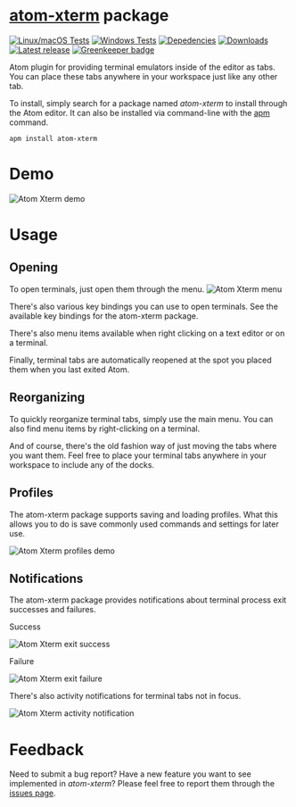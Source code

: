 # [atom-xterm](https://atom.io/packages/atom-xterm) package

[![Linux/macOS Tests](https://img.shields.io/travis/amejia1/atom-xterm/master.svg?label=Linux/macOS+Tests)](https://travis-ci.org/amejia1/atom-xterm)
[![Windows Tests](https://img.shields.io/appveyor/ci/amejia1/atom-xterm/master.svg?label=Windows+Tests)](https://ci.appveyor.com/project/amejia1/atom-xterm)
[![Depedencies](https://img.shields.io/david/amejia1/atom-xterm.svg)](https://david-dm.org/amejia1/atom-xterm)
[![Downloads](https://img.shields.io/apm/dm/atom-xterm.svg)](https://atom.io/packages/atom-xterm)
[![Latest release](https://img.shields.io/apm/v/atom-xterm.svg)](https://atom.io/packages/atom-xterm)
[![Greenkeeper badge](https://badges.greenkeeper.io/amejia1/atom-xterm.svg)](https://greenkeeper.io/)

Atom plugin for providing terminal emulators inside of the editor as tabs.
You can place these tabs anywhere in your workspace just like any other tab.

To install, simply search for a package named *atom-xterm* to install through
the Atom editor. It can also be installed via command-line with the
[apm](https://github.com/atom/apm) command.

```
apm install atom-xterm
```

# Demo
![Atom Xterm demo](https://raw.githubusercontent.com/amejia1/atom-xterm/edf0e819656ccc832d899d57d8d23b2c3c5b5614/resources/atom-xterm-demo.gif)

# Usage

## Opening
To open terminals, just open them through the menu.
![Atom Xterm menu](https://raw.githubusercontent.com/amejia1/atom-xterm/master/resources/atom-xterm-menu.png)

There's also various key bindings you can use to open terminals. See the
available key bindings for the atom-xterm package.

There's also menu items available when right clicking on a text editor or on
a terminal.

Finally, terminal tabs are automatically reopened at the spot you placed them
when you last exited Atom.

## Reorganizing
To quickly reorganize terminal tabs, simply use the main menu. You can also
find menu items by right-clicking on a terminal.

And of course, there's the old fashion way of just moving the tabs where you
want them. Feel free to place your terminal tabs anywhere in your workspace to
include any of the docks.

## Profiles
The atom-xterm package supports saving and loading profiles. What this allows
you to do is save commonly used commands and settings for later use.

![Atom Xterm profiles demo](https://raw.githubusercontent.com/amejia1/atom-xterm/master/resources/atom-xterm-profiles-demo.gif)

## Notifications
The atom-xterm package provides notifications about terminal process exit
successes and failures.

Success

![Atom Xterm exit success](https://raw.githubusercontent.com/amejia1/atom-xterm/master/resources/atom-xterm-exit-success.png)

Failure

![Atom Xterm exit failure](https://raw.githubusercontent.com/amejia1/atom-xterm/master/resources/atom-xterm-exit-failure.png)

There's also activity notifications for terminal tabs not in focus.

![Atom Xterm activity notification](https://raw.githubusercontent.com/amejia1/atom-xterm/master/resources/atom-xterm-activity-notification.png)

# Feedback
Need to submit a bug report? Have a new feature you want to see implemented in
*atom-xterm*? Please feel free to report them through the
[issues page](https://github.com/amejia1/atom-xterm/issues).
